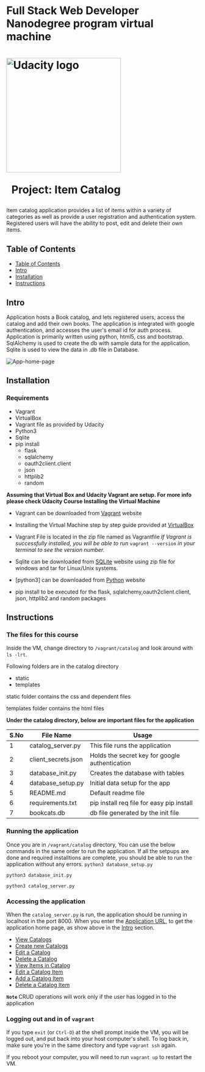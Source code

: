 # Full Stack Web Developer Nanodegree program virtual machine

<h1> 
<a href="https://www.udacity.com/">
  <img src="https://s3-us-west-1.amazonaws.com/udacity-content/rebrand/svg/logo.min.svg" width="300" alt="Udacity logo">
  
</a> &nbsp; 
Project: Item Catalog 
</h1>
Item catalog application provides a list of items within a variety of categories as well as provide a user registration and authentication system. Registered users will have the ability to post, edit and delete their own items.

## Table of Contents

- [Table of Contents](#table-of-contents)
- [Intro](#intro)
- [Installation](#installation)
- [Instructions](#instructions)

## Intro

Application hosts a Book catalog, and lets registered users, access the catalog and add their own books. The application is integrated with google authentication, and accesses the user's email id for auth process. Application is primarily written using python, html5, css and bootstrap. SqlAlchemy is used to create the db with sample data for the application. Sqlite is used to view the data in .db file in Database.

![App-home-page](https://i.postimg.cc/7YdrHwxh/home.png)

## Installation

### Requirements

- Vagrant
- VirtualBox
- Vagrant file as provided by Udacity
- Python3
- Sqlite
- pip install
  - flask
  - sqlalchemy
  - oauth2client.client
  - json
  - httplib2
  - random

<b>Assuming that Virtual Box and Udacity Vagrant are setup. For more info please check Udacity Course Installing the Virtual Machine</b>

- Vagrant can be downloaded from [Vagrant](https://www.vagrantup.com/) website
- Installing the Virtual Machine step by step guide provided at [VirtualBox](https://www.virtualbox.org/wiki/Download_Old_Builds_5_1)
- Vagrant File is located in the zip file named as Vagrantfile
  _If Vagrant is successfully installed, you will be able to run_ `vagrant --version`
  _in your terminal to see the version number._

- Sqlite can be downloaded from [SQLite](https://www.sqlite.org/download.html?) website using zip file for windows and tar for Linux/Unix systems.

- [python3] can be downloaded from [Python](https://www.python.org/downloads/) website
- pip install to be executed for the flask, sqlalchemy,oauth2client.client, json, httplib2 and random packages

## Instructions

### The files for this course

Inside the VM, change directory to `/vagrant/catalog` and look around with `ls -lrt`.

Following folders are in the catalog directory

- static
- templates

static folder contains the css and dependent files

templates folder contains the html files

<b> Under the catalog directory, below are important files for the application </b>

| S.No | File Name           | Usage                                          |
| ---- | ------------------- | ---------------------------------------------- |
| 1    | catalog_server.py   | This file runs the application                 |
| 2    | client_secrets.json | Holds the secret key for google authentication |
| 3    | database_init.py    | Creates the database with tables               |
| 4    | database_setup.py   | Initial data setup for the app                 |
| 5    | README.md           | Default readme file                            |
| 6    | requirements.txt    | pip install req file for easy pip install      |
| 7    | bookcats.db         | db file generated by the init file             |

### Running the application

Once you are in `/vagrant/catalog` directory, You can use the below commands in the same order to run the application. If all the setpups are done and required installtions are complete, you should be able to run the application without any errors.
`python3 database_setup.py`

`python3 database_init.py`

`python3 catalog_server.py`

### Accessing the application

When the `catalog_server.py` is run, the application should be running in localhost in the port 8000. When you enter the [Application URL](http://localhost:8000/), to get the application home page, as show above in the [Intro](#intro) section.

- [View Catalogs](http://localhost:8000/catalog/)
- [Create new Catalogs](http://localhost:8000/catalog/new/)
- [Edit a Catalog](http://localhost:8000/catalog/6/edit/)
- [Delete a Catalog](http://localhost:8000/catalog/6/delete/)
- [View Items in Catalog](http://localhost:8000/catalog/6/)
- [Edit a Catalog Item](http://localhost:8000/catalog/6/21/edit/)
- [Add a Catalog Item](http://localhost:8000/book/new/6/)
- [Delete a Catalog Item](http://localhost:8000/catalog/6/21/delete/)

<b>`Note` </b> CRUD operations will work only if the user has logged in to the application

### Logging out and in of `vagrant`

If you type `exit` (or `Ctrl-D`) at the shell prompt inside the VM, you will be logged out, and put back into your host computer's shell. To log back in, make sure you're in the same directory and type `vagrant ssh` again.

If you reboot your computer, you will need to run `vagrant up` to restart the VM.
